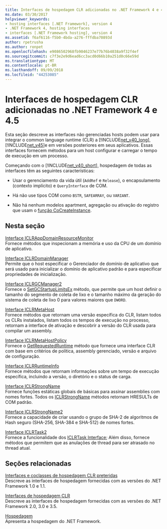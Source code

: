 ```yaml
---
title: Interfaces de hospedagem CLR adicionadas no .NET Framework 4 e 4.5
ms.date: 03/30/2017
helpviewer_keywords:
- hosting interfaces [.NET Framework], version 4
- .NET Framework 4, hosting interfaces
- interfaces [.NET Framework hosting], version 4
ms.assetid: f6af6116-f5b0-4bda-a276-fffdba70893d
author: rpetrusha
ms.author: ronpet
ms.openlocfilehash: e9086502968fb9046237e77b76b4038a9f32f4ef
ms.sourcegitcommit: c7f3e2e9d6ead6cc3acd0d66b10a251d0c66e59d
ms.translationtype: MT
ms.contentlocale: pt-BR
ms.lasthandoff: 09/09/2018
ms.locfileid: "44253085"
---
```

# <a name="clr-hosting-interfaces-added-in-the-net-framework-4-and-45"></a>Interfaces de hospedagem CLR adicionadas no .NET Framework 4 e 4.5
Esta seção descreve as interfaces não gerenciadas hosts podem usar para integrar o common language runtime (CLR) a [!INCLUDE[net_v40_long](../../../../includes/net-v40-long-md.md)], [!INCLUDE[net_v45](../../../../includes/net-v45-md.md)]e em versões posteriores em seus aplicativos. Essas interfaces fornecem métodos para um host configurar e carregar o tempo de execução em um processo.  
  
 Começando com o [!INCLUDE[net_v40_short](../../../../includes/net-v40-short-md.md)], hospedagem de todas as interfaces têm as seguintes características:  
  
-   Usar o gerenciamento da vida útil (`AddRef` e `Release`), o encapsulamento (contexto implícito) e `QueryInterface` de COM.  
  
-   Há não use tipos COM como `BSTR`, `SAFEARRAY`, ou `VARIANT`.  
  
-   Não há nenhum modelos apartment, agregação ou ativação do registro que usam o [função CoCreateInstance](https://go.microsoft.com/fwlink/?LinkId=142894).  
  
## <a name="in-this-section"></a>Nesta seção  
 [Interface ICLRAppDomainResourceMonitor](../../../../docs/framework/unmanaged-api/hosting/iclrappdomainresourcemonitor-interface.md)  
 Fornece métodos que inspecionam a memória e uso da CPU de um domínio de aplicativo.  
  
 [Interface ICLRDomainManager](../../../../docs/framework/unmanaged-api/hosting/iclrdomainmanager-interface.md)  
 Permite que o host especificar o Gerenciador de domínio de aplicativo que será usado para inicializar o domínio de aplicativo padrão e para especificar propriedades de inicialização.  
  
 [Interface ICLRGCManager2](../../../../docs/framework/unmanaged-api/hosting/iclrgcmanager2-interface.md)  
 Fornece o [SetGCStartupLimitsEx](../../../../docs/framework/unmanaged-api/hosting/iclrgcmanager2-setgcstartuplimitsex-method.md) método, que permite que um host definir o tamanho do segmento de coleta de lixo e o tamanho máximo da geração do sistema de coleta de lixo 0 para valores maiores que `DWORD`.  
  
 [Interface ICLRMetaHost](../../../../docs/framework/unmanaged-api/hosting/iclrmetahost-interface.md)  
 Fornece métodos que retornam uma versão específica do CLR, listam todos os CLRs instalados, listam todos os tempos de execução no processo, retornam a interface de ativação e descobrir a versão do CLR usada para compilar um assembly.  
  
 [Interface ICLRMetaHostPolicy](../../../../docs/framework/unmanaged-api/hosting/iclrmetahostpolicy-interface.md)  
 Fornece o [GetRequestedRuntime](../../../../docs/framework/unmanaged-api/hosting/iclrmetahostpolicy-getrequestedruntime-method.md) método que fornece uma interface CLR com base em critérios de política, assembly gerenciado, versão e arquivo de configuração.  
  
 [Interface ICLRRuntimeInfo](../../../../docs/framework/unmanaged-api/hosting/iclrruntimeinfo-interface.md)  
 Fornece métodos que retornam informações sobre um tempo de execução específica, incluindo a versão, o diretório e o status de carga.  
  
 [Interface ICLRStrongName](../../../../docs/framework/unmanaged-api/hosting/iclrstrongname-interface.md)  
 Fornece funções estáticas globais de básicas para assinar assemblies com nomes fortes. Todos os [ICLRStrongName](../../../../docs/framework/unmanaged-api/hosting/iclrstrongname-interface.md) métodos retornam HRESULTs de COM padrão.  
  
 [Interface ICLRStrongName2](../../../../docs/framework/unmanaged-api/hosting/iclrstrongname2-interface.md)  
 Fornece a capacidade de criar usando o grupo de SHA-2 de algoritmos de Hash seguro (SHA-256, SHA-384 e SHA-512) de nomes fortes.  
  
 [Interface ICLRTask2](../../../../docs/framework/unmanaged-api/hosting/iclrtask2-interface.md)  
 Fornece a funcionalidade dos [ICLRTask Interface](../../../../docs/framework/unmanaged-api/hosting/iclrtask-interface.md); Além disso, fornece métodos que permitem que as anulações de thread para ser atrasado no thread atual.  
  
## <a name="related-sections"></a>Seções relacionadas  
 [Interfaces e coclasses de hospedagem CLR preteridas](../../../../docs/framework/unmanaged-api/hosting/deprecated-clr-hosting-interfaces-and-coclasses.md)  
 Descreve as interfaces de hospedagem fornecidas com as versões do .NET Framework 1.0 e 1.1.  
  
 [Interfaces de hospedagem CLR](../../../../docs/framework/unmanaged-api/hosting/clr-hosting-interfaces.md)  
 Descreve as interfaces de hospedagem fornecidas com as versões do .NET Framework 2.0, 3.0 e 3.5.  
  
 [Hospedagem](../../../../docs/framework/unmanaged-api/hosting/index.md)  
 Apresenta a hospedagem do .NET Framework.
